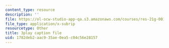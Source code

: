 ```yaml
---
content_type: resource
description: ''
file: https://ol-ocw-studio-app-qa.s3.amazonaws.com/courses/res-21g-001-the-user-friendly-classroom-fall-2020/1782deb2aac935ae0ea5c04c56e28157_EGvqg0vUBmU.srt
file_type: application/x-subrip
resourcetype: Other
title: 3play caption file
uid: 1782deb2-aac9-35ae-0ea5-c04c56e28157
---
```


